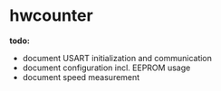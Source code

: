 # hwcounter

**todo:**
- document USART initialization and communication 
- document configuration incl. EEPROM usage
- document speed measurement